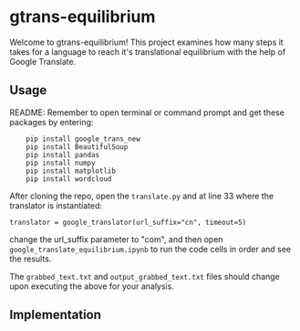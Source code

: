 # gtrans-equilibrium
Welcome to gtrans-equilibrium! This project examines how many steps it takes for a language to reach it's translational equilibrium with the help of Google Translate.

## Usage

README:
		Remember to open terminal or command prompt and get these packages by entering:

		pip install google_trans_new
		pip install BeautifulSoup
		pip install pandas
        pip install numpy
        pip install matplotlib
        pip install wordcloud

After cloning the repo, open the `translate.py` and at line 33 where the translator is instantiated:

`translator = google_translator(url_suffix="cn", timeout=5)` 

change the url_suffix parameter to "com", and then open `google_translate_equilibrium.ipynb` to run the code cells in order and see the results. 

The `grabbed_text.txt` and `output_grabbed_text.txt` files should change upon executing the above for your analysis.

## Implementation

